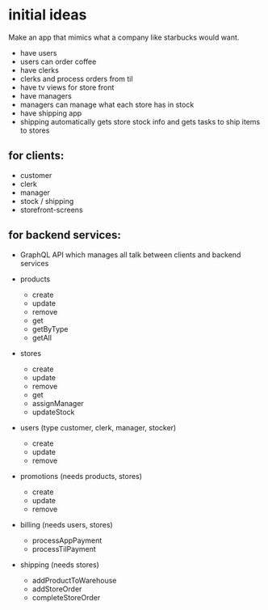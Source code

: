 # initial ideas
Make an app that mimics what a company like starbucks would want.
- have users
- users can order coffee
- have clerks
- clerks and process orders from til
- have tv views for store front
- have managers
- managers can manage what each store has in stock
- have shipping app
- shipping automatically gets store stock info and gets tasks to ship items to stores

## for clients:
- customer
- clerk
- manager
- stock / shipping
- storefront-screens

## for backend services:
- GraphQL API which manages all talk between clients and backend services
- products
  - create
  - update
  - remove
  - get
  - getByType
  - getAll
  
- stores
  - create
  - update
  - remove
  - get
  - assignManager
  - updateStock
  
- users (type customer, clerk, manager, stocker)
  - create
  - update
  - remove
  
- promotions (needs products, stores)
  - create
  - update
  - remove
  
- billing (needs users, stores)
  - processAppPayment
  - processTilPayment
  
- shipping (needs stores)
  - addProductToWarehouse
  - addStoreOrder
  - completeStoreOrder
  


